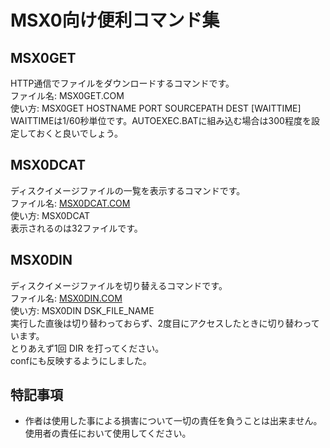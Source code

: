 # MSX0向け便利コマンド集
## MSX0GET
HTTP通信でファイルをダウンロードするコマンドです。<br>
ファイル名: MSX0GET.COM<br>
使い方: MSX0GET HOSTNAME PORT SOURCEPATH DEST [WAITTIME]<br>
WAITTIMEは1/60秒単位です。AUTOEXEC.BATに組み込む場合は300程度を設定しておくと良いでしょう。<br>
## MSX0DCAT
ディスクイメージファイルの一覧を表示するコマンドです。<br>
ファイル名: [MSX0DCAT.COM](https://github.com/chikuwa-empire/msx0-iot/raw/main/MSX0_COMMAND/MSX0DCAT.COM)<br>
使い方: MSX0DCAT<br>
表示されるのは32ファイルです。<br>
## MSX0DIN
ディスクイメージファイルを切り替えるコマンドです。<br>
ファイル名: [MSX0DIN.COM](https://github.com/chikuwa-empire/msx0-iot/raw/main/MSX0_COMMAND/MSX0DIN.COM)<br>
使い方: MSX0DIN DSK_FILE_NAME<br>
実行した直後は切り替わっておらず、2度目にアクセスしたときに切り替わっています。<br>
とりあえず1回 DIR を打ってください。<br>
confにも反映するようにしました。<br>
## 特記事項
- 作者は使用した事による損害について一切の責任を負うことは出来ません。使用者の責任において使用してください。
